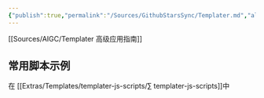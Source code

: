 ```yaml
---
{"publish":true,"permalink":"/Sources/GithubStarsSync/Templater.md","aliases":"templater-obsidian","title":"Templater","description":"A template plugin for obsidian","created":"2022-06-09","modified":"2023-03-14 - obsidian插件","cssclasses":""}
---
```



[[Sources/AIGC/Templater 高级应用指南]]

## 常用脚本示例

在 [[Extras/Templates/templater-js-scripts/∑ templater-js-scripts]]中


